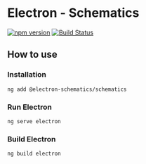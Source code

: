 # Electron - Schematics
[![npm version](https://img.shields.io/npm/v/%40electron-schematics/schematics.svg)](https://npmjs.org/package/%40electron-schematics/schematics)
[![Build Status](https://dev.azure.com/electron-schematics/electron-schematics/_apis/build/status/ShPelles.electron-schematics?branchName=master)](https://dev.azure.com/electron-schematics/electron-schematics/_build/latest?definitionId=1&branchName=master)

## How to use

### Installation

```
ng add @electron-schematics/schematics
```

### Run Electron
```
ng serve electron
```

### Build Electron
```
ng build electron
```
 